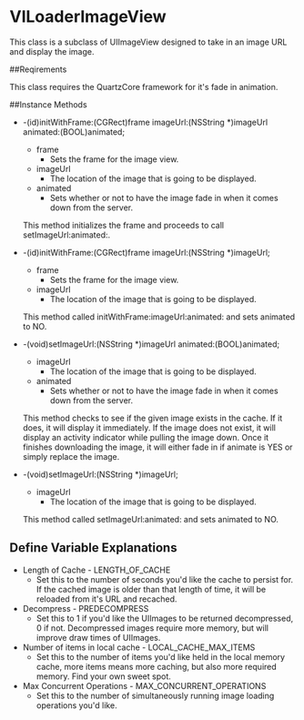 VILoaderImageView
=================

This class is a subclass of UIImageView designed to take in an image URL and display the image.

##Reqirements

This class requires the QuartzCore framework for it's fade in animation.

##Instance Methods

* -(id)initWithFrame:(CGRect)frame imageUrl:(NSString *)imageUrl animated:(BOOL)animated;

    * frame
        * Sets the frame for the image view.
    * imageUrl
        * The location of the image that is going to be displayed.
    * animated
        * Sets whether or not to have the image fade in when it comes down from the server.
        
    This method initializes the frame and proceeds to call setImageUrl:animated:.

* -(id)initWithFrame:(CGRect)frame imageUrl:(NSString *)imageUrl;

    * frame
        * Sets the frame for the image view.
    * imageUrl
        * The location of the image that is going to be displayed.
        
    This method called initWithFrame:imageUrl:animated: and sets animated to NO.


* -(void)setImageUrl:(NSString *)imageUrl animated:(BOOL)animated;

    * imageUrl
        * The location of the image that is going to be displayed.
    * animated
        * Sets whether or not to have the image fade in when it comes down from the server.
        
    This method checks to see if the given image exists in the cache. If it does, it will display it immediately. If the image does not exist, it will display an activity indicator while pulling the image down. Once it finishes downloading the image, it will either fade in if animate is YES or simply replace the image.

* -(void)setImageUrl:(NSString *)imageUrl;

    * imageUrl
        * The location of the image that is going to be displayed.
        
    This method called setImageUrl:animated: and sets animated to NO.
    
## Define Variable Explanations

   * Length of Cache - LENGTH_OF_CACHE
      * Set this to the number of seconds you'd like the cache to persist for. If the cached image is older than that length of time, it will be reloaded from it's URL and recached.
   * Decompress - PREDECOMPRESS
      * Set this to 1 if you'd like the UIImages to be returned decompressed, 0 if not. Decompressed images require more memory, but will improve draw times of UIImages.
   * Number of items in local cache - LOCAL_CACHE_MAX_ITEMS
      * Set this to the number of items you'd like held in the local memory cache, more items means more caching, but also more required memory. Find your own sweet spot.
   * Max Concurrent Operations - MAX_CONCURRENT_OPERATIONS
      * Set this to the number of simultaneously running image loading operations you'd like.

